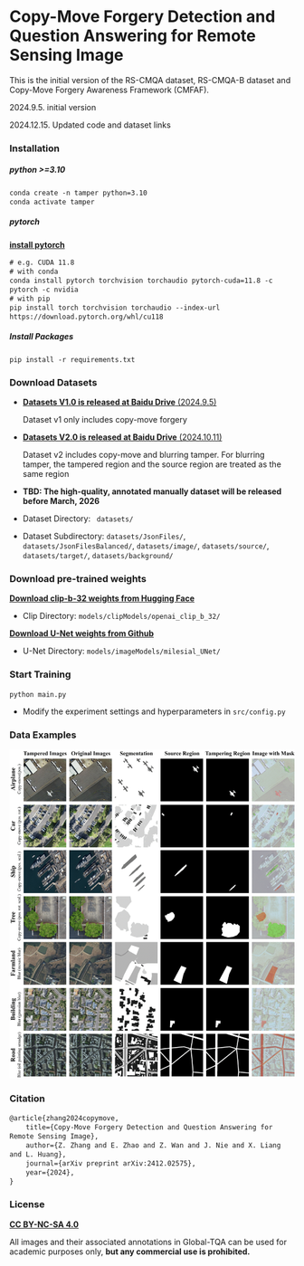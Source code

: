 # Copy-Move Forgery Detection and Question Answering for Remote Sensing Image

This is the initial version of the RS-CMQA dataset, RS-CMQA-B dataset and Copy-Move Forgery Awareness Framework (CMFAF).

2024.9.5.	initial version

2024.12.15.	Updated code and dataset links

### Installation

##### python >=3.10

```
conda create -n tamper python=3.10
conda activate tamper
```

##### pytorch

[**install pytorch**](https://pytorch.org/)

```
# e.g. CUDA 11.8
# with conda
conda install pytorch torchvision torchaudio pytorch-cuda=11.8 -c pytorch -c nvidia
# with pip
pip install torch torchvision torchaudio --index-url https://download.pytorch.org/whl/cu118
```

##### Install Packages

```
pip install -r requirements.txt
```

### Download Datasets

- [**Datasets V1.0 is released at Baidu Drive** (2024.9.5)](https://pan.baidu.com/s/1k9PRUC4dT1hTGC7oPyL6lQ?pwd=RSCM)

  Dataset v1 only includes copy-move forgery

- [**Datasets V2.0 is released at Baidu Drive** (2024.10.11)](https://pan.baidu.com/s/1XhM7e35_EwV5G50ObYhcxw?pwd=TQA2)

  Dataset v2 includes copy-move  and blurring tamper. For blurring tamper, the tampered region and the source region are treated as the same region

- **TBD: The high-quality, annotated manually  dataset will be released before March, 2026**

- Dataset Directory: ` datasets/`

- Dataset Subdirectory: `datasets/JsonFiles/`, `datasets/JsonFilesBalanced/`, `datasets/image/`, `datasets/source/`, `datasets/target/`, `datasets/background/`


### Download pre-trained weights

[**Download clip-b-32 weights from Hugging Face**](https://huggingface.co/openai/clip-vit-base-patch32/tree/main)

- Clip Directory: `models/clipModels/openai_clip_b_32/`

[**Download U-Net weights from Github**](https://github.com/milesial/Pytorch-UNet/releases/download/v3.0/unet_carvana_scale1.0_epoch2.pth) 

- U-Net Directory: `models/imageModels/milesial_UNet/`

### Start Training

```
python main.py
```

- Modify the experiment settings and hyperparameters in `src/config.py`

### Data Examples

![数据集](https://github.com/shenyedepisa/RSCMQA/blob/main/img/datasets.png)

### Citation

```
@article{zhang2024copymove,
    title={Copy-Move Forgery Detection and Question Answering for Remote Sensing Image}, 
    author={Z. Zhang and E. Zhao and Z. Wan and J. Nie and X. Liang and L. Huang},
    journal={arXiv preprint arXiv:2412.02575},
    year={2024},
}
```

### License

[**CC BY-NC-SA 4.0**](https://creativecommons.org/licenses/by-nc-sa/4.0/deed.en)

All images and their associated annotations in Global-TQA can be used for academic purposes only, **but any commercial use is prohibited.**

